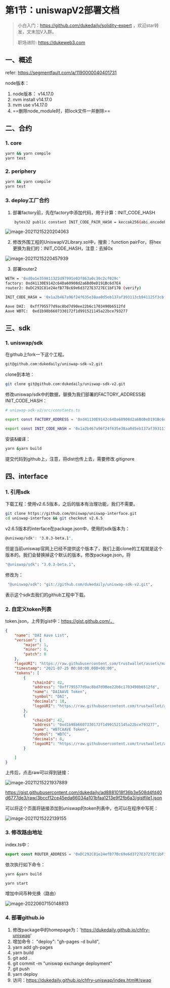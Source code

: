 # 第1节：uniswapV2部署文档

>  小白入门：https://github.com/dukedaily/solidity-expert ，欢迎star转发，文末加V入群。
>
> 职场进阶: https://dukeweb3.com	

## 一、概述

refer: https://segmentfault.com/a/1190000040401731

node版本：

1.	node版本： v14.17.0
2.	nvm install v14.17.0
3.	nvm use v14.17.0
4.	==删除node_module时，把lock文件一并删除==

## 二、合约

### 1. core

```sh
yarn && yarn compile
yarn test
```

### 2. periphery

```sh
yarn && yarn compile
yarn test
```

### 3. deploy工厂合约

1. 部署factory前，先在factory中添加代码，用于计算：INIT_CODE_HASH

```sh
    bytes32 public constant INIT_CODE_PAIR_HASH = keccak256(abi.encodePacked(type(UniswapV2Pair).creationCode));
```

![image-20211215220204063](https://duke-typora.s3.ap-southeast-1.amazonaws.com/uPic/image-20211215220204063.png)

2. 修改外围工程的UniswapV2Library.sol中，搜索：function pairFor，将hex更换为我们的：INIT_CODE_HASH，注意：去掉0x

![image-20211215220457939](https://duke-typora.s3.ap-southeast-1.amazonaws.com/uPic/image-20211215220457939.png)

3. 部署router2

```sh
WETH = '0xd0a1e359811322d97991e03f863a0c30c2cf029c'
factory: 0xd41130E9142c64Da60908d2a6Bd0eD191Bc6d7E4
router2: 0xDC292C81e24efB77Bc69e6d3727E3727EC1bF170 (verify)

INIT_CODE_HASH = '0x1a2b467a96f24f635e38aa0d5eb137af393113cb941125f3cbf3d93857eb6e69'

Aave DAI:  0xff795577d9ac8bd7d90ee22b6c1703490b6512fd
Aave WBTC:  0xd1b98b6607330172f1d991521145a22bce793277
```



## 三、sdk

### 1. uniswap/sdk

在github上fork一下这个工程。

```sh
git@github.com:dukedaily/uniswap-sdk-v2.git
```

clone到本地：

```sh
git clone git@github.com:dukedaily/uniswap-sdk-v2.git
```

修改uniswap/sdk中的数据，替换为我们部署的FACTORY_ADDRESS和INIT_CODE_HASH：

```sh
# uniswap-sdk-v2/src/constants.ts

export const FACTORY_ADDRESS = '0xd41130E9142c64Da60908d2a6Bd0eD191Bc6d7E4'

export const INIT_CODE_HASH = '0x1a2b467a96f24f635e38aa0d5eb137af393113cb941125f3cbf3d93857eb6e69'
```

安装&编译：

```sh
yarn &yarn build
```

提交代码到github上，注意，将dist也传上去，需要修改.gitignore

## 四、interface

### 1. 引用sdk

下载工程：使用v2.6.5版本，之后的版本有治理功能，我们不需要。

```sh
git clone https://github.com/Uniswap/uniswap-interface.git
cd uniswap-interface && git checkout v2.6.5
```

v2.6.5版本的interface在package.json中，使用的sdk版本为：

```sh
@uniswap/sdk": "3.0.3-beta.1",
```

但是当前uniswap官网上已经不提供这个版本了，我们上面clone的工程就是这个版本的。我们会替换掉这个默认的版本，修改package.json，将

```sh
"@uniswap/sdk": "3.0.3-beta.1",
```

修改为：

```sh
 "@uniswap/sdk": "git://github.com/dukedaily/uniswap-sdk-v2.git",
```

表示这个sdk去我们的github工程中下载。

### 2. 自定义token列表

token.json，上传到gist中：https://gist.github.com/，

```json
{
    "name": "DAI Aave List",
    "version": {
        "major": 1,
        "minor": 0,
        "patch": 0
    },
    "logoURI": "https://raw.githubusercontent.com/trustwallet/assets/master/blockchains/ethereum/assets/0x7D1AfA7B718fb893dB30A3aBc0Cfc608AaCfeBB0/logo.png",
    "timestamp": "2021-07-25 00:00:00.000+00:00",
    "tokens": [
        {
            "chainId": 42,
            "address": "0xff795577d9ac8bd7d90ee22b6c1703490b6512fd",
            "name": "DAIAAVE Token",
            "symbol": "DAI",
            "decimals": 18,
            "logoURI": "https://raw.githubusercontent.com/trustwallet/assets/master/blockchains/ethereum/assets/0x7D1AfA7B718fb893dB30A3aBc0Cfc608AaCfeBB0/logo.png"
        },
        {
            "chainId": 42,
            "address": "0xd1b98b6607330172f1d991521145a22bce793277",
            "name": "WBTCAAVE Token",
            "symbol": "WBTC",
            "decimals": 8,
            "logoURI": "https://raw.githubusercontent.com/trustwallet/assets/master/blockchains/ethereum/assets/0x7D1AfA7B718fb893dB30A3aBc0Cfc608AaCfeBB0/logo.png"
        }

    ]
}
```

上传后，点击raw可以得到链接：

![image-20211215221937889](https://duke-typora.s3.ap-southeast-1.amazonaws.com/uPic/image-20211215221937889.png)

https://gist.githubusercontent.com/dukedaily/ad8881018f36b3e508d4fd40d6777de3/raw/3bccf12ce45eda66034a101bfaa1213e9f2fb6a3/gistfile1.json

可以将这个页面将链接添加到uniswap的token列表中，也可以在程序中写死：

![image-20211215222139155](https://duke-typora.s3.ap-southeast-1.amazonaws.com/uPic/image-20211215222139155.png)

### 3. 修改路由地址

index.ts中：

```js
export const ROUTER_ADDRESS = '0xDC292C81e24efB77Bc69e6d3727E3727EC1bF170'
```

依次执行如下命令：

```sh
yarn &yarn build

yarn start
```

增加中间币种兑换（路由）

![image-20220607150148813](https://duke-typora.s3.ap-southeast-1.amazonaws.com/uPic/image-20220607150148813.png)

### 4. 部署github.io

1. 修改package中的homepage为：'https://dukedaily.github.io/chfry-uniswap'
2. 增加命令： "deploy": "gh-pages -d build",
3. yarn add gh-pages
4. yarn build
5. git add .
6. git commit -m "uniswap exchange deployment"
7. git push
8. yarn deploy
9. 访问：https://dukedaily.github.io/chfry-uniswap/index.html#/swap